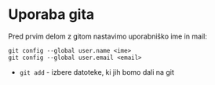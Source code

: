 # Uporaba gita

Pred prvim delom z gitom nastavimo uporabniško ime in mail:

```
git config --global user.name <ime>
git config --global user.email <email>
```

* `git add` - izbere datoteke, ki jih bomo dali na git